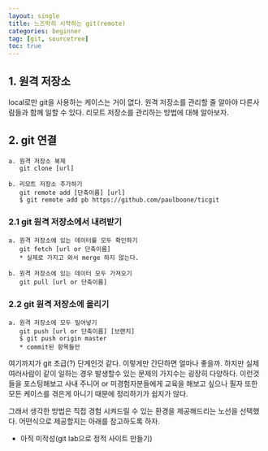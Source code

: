 ```yaml
---
layout: single
title: 느즈막히 시작하는 git(remote)
categories: beginner
tag: [git, sourcetree]
toc: true
---
```


## 1. 원격 저장소

local로만 git을 사용하는 케이스는 거이 없다. 원격 저장소를 관리할 줄 알아야 다른사람들과 함께 일할 수 있다.
리모트 저장소를 관리하는 방법에 대해 알아보자.

## 2. git  연결
````
a. 원격 저장소 복제
   git clone [url]

b. 리모트 저장소 추가하기
   git remote add [단축이름] [url]
   $ git remote add pb https://github.com/paulboone/ticgit
````


### 2.1 git 원격 저장소에서 내려받기
````
a. 원격 저장소에 있는 데이터를 모두 확인하기
   git fetch [url or 단축이름]
   * 실제로 가지고 와서 merge 하지 않는다.
   
b. 원격 저장소에 있는 데이터 모두 가져오기
   git pull [url or 단축이름]
````

### 2.2 git 원격 저장소에 올리기
````
a. 원격 저장소에 모두 밀어넣기
   git push [url or 단축이름] [브랜치]
   $ git push origin master
   * commit된 항목들만
````

여기까지가 git 초급(?) 단계인것 같다. 이렇게만 간단하면 얼마나 좋을까.
하지만 실제 여러사람이 같이 일하는 경우 발생할수 있는 문제의 가지수는 굉장히 다양하다.
이런것들을 포스팅해보고 사내 주니어 or 미경험자분들에게 교육을 해보고 싶으나
필자 또한 모든 케이스를 겪은게 아니기 때문에 정리하기가 쉽지가 않다.

그래서 생각한 방법은 직접 경험 시켜드릴 수 있는 환경을 제공해드리는 노선을 선택했다. 어떤식으로
제공할지는 아래를 참고하도록 하자.

* 아직 미작성(git lab으로 정적 사이트 만들기)
